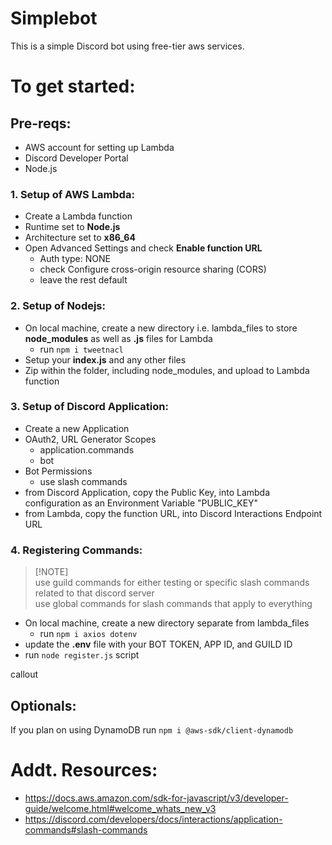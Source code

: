 # Simplebot
This is a simple Discord bot using free-tier aws services.

# To get started:
## Pre-reqs:
- AWS account for setting up Lambda  
-  Discord Developer Portal  
-  Node.js

### 1. Setup of AWS Lambda:
- Create a Lambda function
- Runtime set to **Node.js**
- Architecture set to **x86_64**
- Open Advanced Settings and check **Enable function URL**
  - Auth type: NONE
  - check Configure cross-origin resource sharing (CORS)
  - leave the rest default

### 2. Setup of Nodejs:  
- On local machine, create a new directory i.e. lambda_files to store **node_modules** as well as **.js** files for Lambda
  - run `npm i tweetnacl`
- Setup your **index.js** and any other files
- Zip within the folder, including node_modules, and upload to Lambda function

### 3. Setup of Discord Application:
- Create a new Application
- OAuth2, URL Generator Scopes
  - application.commands
  - bot
- Bot Permissions
    - use slash commands
- from Discord Application, copy the Public Key, into Lambda configuration as an Environment Variable "PUBLIC_KEY"
- from Lambda, copy the function URL, into Discord Interactions Endpoint URL

### 4. Registering Commands:
> [!NOTE] <br>
> use guild commands for either testing or specific slash commands related to that discord server <br>
> use global commands for slash commands that apply to everything


- On local machine, create a new directory separate from lambda_files
  - run `npm i axios dotenv`
- update the **.env** file with your BOT TOKEN, APP ID, and GUILD ID
- run `node register.js` script

callout

## Optionals:
If you plan on using DynamoDB run `npm i @aws-sdk/client-dynamodb`

# Addt. Resources:
- https://docs.aws.amazon.com/sdk-for-javascript/v3/developer-guide/welcome.html#welcome_whats_new_v3
- https://discord.com/developers/docs/interactions/application-commands#slash-commands